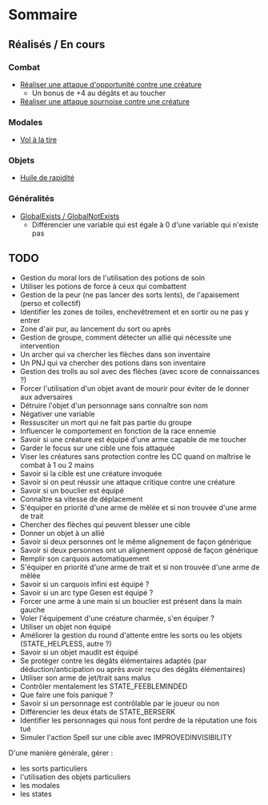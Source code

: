 # Sommaire

## Réalisés / En cours

### Combat
- [Réaliser une attaque d'opportunité contre une créature](/snippet/opportunityattack)
  - Un bonus de +4 au dégâts et au toucher
- [Réaliser une attaque sournoise contre une créature](/snippet/backstab)

### Modales
- [Vol à la tire](/snippet/canpickpocket)

### Objets
- [Huile de rapidité](/item/potion_haste)

### Généralités
- [GlobalExists / GlobalNotExists](/snippet/globalexists)
  - Différencier une variable qui est égale à 0 d'une variable qui n'existe pas



## TODO

* Gestion du moral lors de l'utilisation des potions de soin
* Utiliser les potions de force à ceux qui combattent
* Gestion de la peur (ne pas lancer des sorts lents), de l'apaisement (perso et collectif)
* Identifier les zones de toiles, enchevêtrement et en sortir ou ne pas y entrer
* Zone d'air pur, au lancement du sort ou après
* Gestion de groupe, comment détecter un allié qui nécessite une intervention
* Un archer qui va chercher les flèches dans son inventaire
* Un PNJ qui va chercher des potions dans son inventaire
* Gestion des trolls au sol avec des flèches (avec score de connaissances ?)
* Forcer l'utilisation d'un objet avant de mourir pour éviter de le donner aux adversaires
* Détruire l'objet d'un personnage sans connaître son nom
* Négativer une variable
* Ressusciter un mort qui ne fait pas partie du groupe
* Influencer le comportement en fonction de la race ennemie
* Savoir si une créature est équipé d'une arme capable de me toucher
* Garder le focus sur une cible une fois attaquée
* Viser les créatures sans protection contre les CC quand on maîtrise le combat à 1 ou 2 mains
* Savoir si la cible est une créature invoquée
* Savoir si on peut réussir une attaque critique contre une créature
* Savoir si un bouclier est équipé
* Connaître sa vitesse de déplacement
* S'équiper en priorité d'une arme de mêlée et si non trouvée d'une arme de trait
* Chercher des flèches qui peuvent blesser une cible
* Donner un objet à un allié
* Savoir si deux personnes ont le même alignement de façon générique
* Savoir si deux personnes ont un alignement opposé de façon générique
* Remplir son carquois automatiquement
* S'équiper en priorité d'une arme de trait et si non trouvée d'une arme de mêlée
* Savoir si un carquois infini est équipé ?
* Savoir si un arc type Gesen est équipé ?
* Forcer une arme à une main si un bouclier est présent dans la main gauche
* Voler l'équipement d'une créature charmée, s'en équiper ?
* Utiliser un objet non équipé
* Améliorer la gestion du round d'attente entre les sorts ou les objets (STATE_HELPLESS, autre ?)
* Savoir si un objet maudit est équipé
* Se protéger contre les dégâts élémentaires adaptés (par déduction/anticipation ou après avoir reçu des dégâts élémentaires)
* Utiliser son arme de jet/trait sans malus
* Contrôler mentalement les STATE_FEEBLEMINDED
* Que faire une fois paniqué ?
* Savoir si un personnage est contrôlable par le joueur ou non
* Différencier les deux états de STATE_BERSERK
* Identifier les personnages qui nous font perdre de la réputation une fois tué
* Simuler l'action Spell sur une cible avec IMPROVEDINVISIBILITY

D'une manière générale, gérer :
- les sorts particuliers
- l'utilisation des objets particuliers
- les modales
- les states

